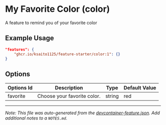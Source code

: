 

# My Favorite Color (color)

A feature to remind you of your favorite color

## Example Usage

```json
"features": {
    "ghcr.io/ksaito1125/feature-starter/color:1": {}
}
```

## Options

| Options Id | Description | Type | Default Value |
|-----|-----|-----|-----|
| favorite | Choose your favorite color. | string | red |



---

_Note: This file was auto-generated from the [devcontainer-feature.json](https://github.com/ksaito1125/feature-starter/blob/main/src/color/devcontainer-feature.json).  Add additional notes to a `NOTES.md`._
